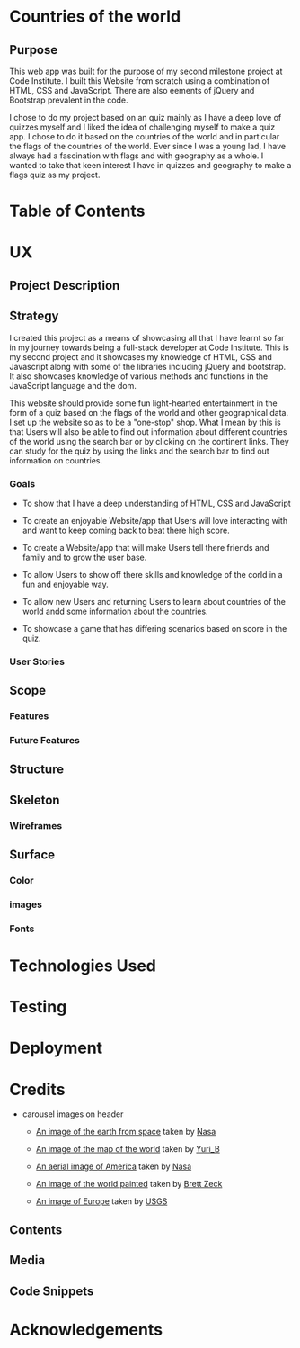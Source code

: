 # Countries of the world

## Purpose

This web app was built for the purpose of my second milestone project at Code Institute.
I built this Website from scratch using a combination of HTML, CSS and JavaScript. There are also eements of jQuery and Bootstrap prevalent in the code.

I chose to do my project based on an quiz mainly as I have a deep love of quizzes myself and I liked the idea of challenging myself to make a quiz app.
I chose to do it based on the countries of the world and in particular the flags of the countries of the world. 
Ever since I was a young lad, I have always had a fascination with flags and with geography as a whole.
I wanted to take that keen interest I have in quizzes and geography to make a flags quiz as my project.

# Table of Contents

# UX

## Project Description

## Strategy

I created this project as a means of showcasing all that I have learnt so far in my journey towards being a full-stack developer at Code Institute. This is my second project and it showcases my knowledge of
HTML, CSS and Javascript along with some of the libraries including jQuery and bootstrap. It also showcases knowledge of various methods and functions in the JavaScript language and the dom.

This website should provide some fun light-hearted entertainment in the form of a quiz based on the flags of the world and other geographical data. I set up the website so as to be a "one-stop" shop. What I mean by this is that Users will also be able to find out information about different countries of the world using the search bar or by clicking on the continent links.
They can study for the quiz by using the links and the search bar to find out information on countries.

### Goals

* To show that I have a deep understanding of HTML, CSS and JavaScript

* To create an enjoyable Website/app that Users will love interacting with and want to keep coming back to beat there high score.

* To create a Website/app that will make Users tell there friends and family and to grow the user base.

* To allow Users to show off there skills and knowledge of the corld in a fun and enjoyable way.

* To allow new Users and returning Users to learn about countries of the world andd some information about the countries.

* To showcase a game that has differing scenarios based on score in the quiz.

### User Stories

## Scope

### Features

### Future Features

## Structure

## Skeleton

### Wireframes

## Surface

### Color

### images

### Fonts

# Technologies Used

# Testing

# Deployment

# Credits

* carousel images on header
    * [An image of the earth from space](https://unsplash.com/photos/Q1p7bh3SHj8) taken by [Nasa](https://unsplash.com/@nasa)

    * [An image of the map of the world](https://pixabay.com/illustrations/map-of-the-world-background-paper-2401458/) taken by [Yuri_B](https://pixabay.com/users/yuri_b-2216431/)

    * [An aerial image of America](https://unsplash.com/photos/1lfI7wkGWZ4) taken by [Nasa](https://unsplash.com/@nasa)

    * [An image of the world painted](https://unsplash.com/photos/eyfMgGvo9PA) taken by [Brett Zeck](https://unsplash.com/@iambrettzeck)

    * [An image of Europe](https://unsplash.com/photos/inNzGtPrkHk) taken by [USGS](https://unsplash.com/@usgs)

## Contents

## Media

## Code Snippets

# Acknowledgements


